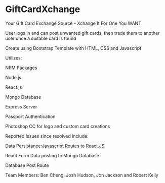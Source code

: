 # GiftCardXchange

Your Gift Card Exchange Source - Xchange It For One You WANT

User logs in and can post unwanted gift cards, then trade them to another user once a suitable card is found

Create using Bootstrap Template with HTML, CSS and Javascript

Utilizes:

NPM Packages

Node.js

React.js

Mongo Database

Express Server

Passport Authentication

Photoshop CC for logo and custom card creations

Reported Issues since resolved include:

Data Persistance:Javascript Routes to React.JS

React Form Data posting to Mongo Database

Database Post Route

Team Members: Ben Cheng, Josh Hudson, Jon Jackson and Robert Kelly
